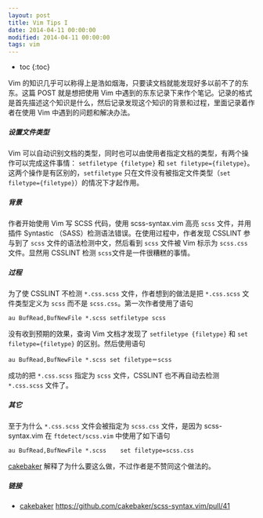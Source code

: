 ```yaml
---
layout: post
title: Vim Tips I
date: 2014-04-11 00:00:00
modified: 2014-04-11 00:00:00
tags: vim
---
```

* toc
{:toc}

Vim 的知识几乎可以称得上是浩如烟海，只要读文档就能发现好多以前不了的东东。这篇 POST 就是想把使用 Vim 中遇到的东东记录下来作个笔记。记录的格式是首先描述这个知识是什么，然后记录发现这个知识的背景和过程，里面记录着作者在使用 Vim 中遇到的问题和解决办法。

##### 设置文件类型
Vim 可以自动识别文档的类型，同时也可以由使用者指定文档的类型，有两个操作可以完成这件事情： `setfiletype {filetype}` 和 `set filetype={filetype}`。这两个操作是有区别的，`setfiletype` 只在文件没有被指定文件类型（`set filetype={filetype}`）的情况下才起作用。

##### 背景

作者开始使用 Vim 写 SCSS 代码，使用 scss-syntax.vim 高亮 `scss` 文件，并用插件 Syntastic （SASS）检测语法错误。在使用过程中，作者发现 CSSLINT 参与到了 `scss` 文件的语法检测中文，然后看到 `scss` 文件被 Vim 标示为 `scss.css` 文件。显然用 CSSLINT 检测 `scss`文件是一件很糟糕的事情。

##### 过程
为了使 CSSLINT 不检测 `*.css.scss` 文件，作者想到的做法是把 `*.css.scss` 文件类型定义为 `scss` 而不是 `scss.css`。第一次作者使用了语句

~~~
au BufRead,BufNewFile *.scss setfiletype scss
~~~

没有收到预期的效果，查询 Vim 文档才发现了 `setfiletype {filetype}` 和 `set filetype={filetype}` 的区别。然后使用语句

~~~
au BufRead,BufNewFile *.scss set filetype＝scss
~~~

成功的把 `*.css.scss` 指定为 `scss` 文件，CSSLINT 也不再自动去检测 `*.css.scss` 文件了。

##### 其它
至于为什么 `*.css.scss` 文件会被指定为 `scss.css` 文件，是因为 scss-syntax.vim 在 `ftdetect/scss.vim` 中使用了如下语句

~~~
au BufRead,BufNewFile *.scss	set filetype=scss.css
~~~

[cakebaker][] 解释了为什么要这么做，不过作者是不赞同这个做法的。

##### 链接
[cakebaker]: <https://github.com/cakebaker/scss-syntax.vim/pull/41>
- [cakebaker] https://github.com/cakebaker/scss-syntax.vim/pull/41
